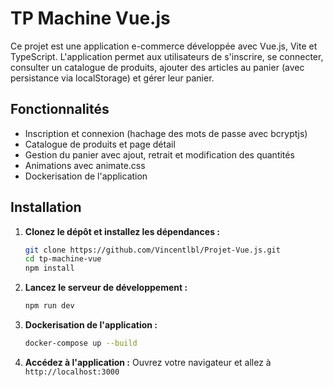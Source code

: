 # TP Machine Vue.js

Ce projet est une application e-commerce développée avec Vue.js, Vite et TypeScript. L'application permet aux utilisateurs de s'inscrire, se connecter, consulter un catalogue de produits, ajouter des articles au panier (avec persistance via localStorage) et gérer leur panier.

## Fonctionnalités

- Inscription et connexion (hachage des mots de passe avec bcryptjs)
- Catalogue de produits et page détail
- Gestion du panier avec ajout, retrait et modification des quantités
- Animations avec animate.css
- Dockerisation de l'application

## Installation

1. **Clonez le dépôt et installez les dépendances :**
   ```bash
   git clone https://github.com/Vincentlbl/Projet-Vue.js.git
   cd tp-machine-vue
   npm install

2. **Lancez le serveur de développement :**
   ```bash
   npm run dev

3. **Dockerisation de l'application :**
   ```bash
   docker-compose up --build
   ```

4. **Accédez à l'application :**
   Ouvrez votre navigateur et allez à `http://localhost:3000`
